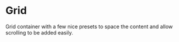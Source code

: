 # Grid
Grid container with a few nice presets to space the content and allow
scrolling to be added easily.

[component.md : ../examples/grid.html :]: #
